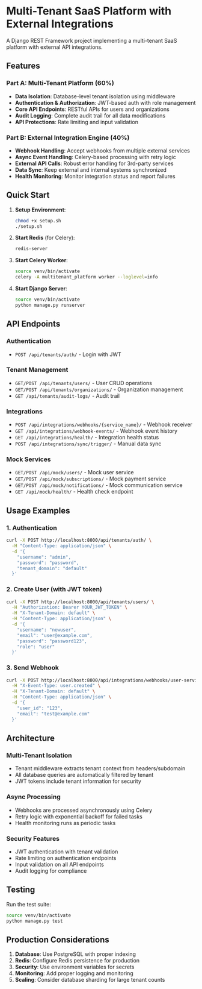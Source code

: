 # Multi-Tenant SaaS Platform with External Integrations

A Django REST Framework project implementing a multi-tenant SaaS platform with external API integrations.

## Features

### Part A: Multi-Tenant Platform (60%)
- **Data Isolation**: Database-level tenant isolation using middleware
- **Authentication & Authorization**: JWT-based auth with role management
- **Core API Endpoints**: RESTful APIs for users and organizations
- **Audit Logging**: Complete audit trail for all data modifications
- **API Protections**: Rate limiting and input validation

### Part B: External Integration Engine (40%)
- **Webhook Handling**: Accept webhooks from multiple external services
- **Async Event Handling**: Celery-based processing with retry logic
- **External API Calls**: Robust error handling for 3rd-party services
- **Data Sync**: Keep external and internal systems synchronized
- **Health Monitoring**: Monitor integration status and report failures

## Quick Start

1. **Setup Environment**:
   ```bash
   chmod +x setup.sh
   ./setup.sh
   ```

2. **Start Redis** (for Celery):
   ```bash
   redis-server
   ```

3. **Start Celery Worker**:
   ```bash
   source venv/bin/activate
   celery -A multitenant_platform worker --loglevel=info
   ```

4. **Start Django Server**:
   ```bash
   source venv/bin/activate
   python manage.py runserver
   ```

## API Endpoints

### Authentication
- `POST /api/tenants/auth/` - Login with JWT

### Tenant Management
- `GET/POST /api/tenants/users/` - User CRUD operations
- `GET/POST /api/tenants/organizations/` - Organization management
- `GET /api/tenants/audit-logs/` - Audit trail

### Integrations
- `POST /api/integrations/webhooks/{service_name}/` - Webhook receiver
- `GET /api/integrations/webhook-events/` - Webhook event history
- `GET /api/integrations/health/` - Integration health status
- `POST /api/integrations/sync/trigger/` - Manual data sync

### Mock Services
- `GET/POST /api/mock/users/` - Mock user service
- `GET/POST /api/mock/subscriptions/` - Mock payment service
- `GET/POST /api/mock/notifications/` - Mock communication service
- `GET /api/mock/health/` - Health check endpoint

## Usage Examples

### 1. Authentication
```bash
curl -X POST http://localhost:8000/api/tenants/auth/ \
  -H "Content-Type: application/json" \
  -d '{
    "username": "admin",
    "password": "password",
    "tenant_domain": "default"
  }'
```

### 2. Create User (with JWT token)
```bash
curl -X POST http://localhost:8000/api/tenants/users/ \
  -H "Authorization: Bearer YOUR_JWT_TOKEN" \
  -H "X-Tenant-Domain: default" \
  -H "Content-Type: application/json" \
  -d '{
    "username": "newuser",
    "email": "user@example.com",
    "password": "password123",
    "role": "user"
  }'
```

### 3. Send Webhook
```bash
curl -X POST http://localhost:8000/api/integrations/webhooks/user-service/ \
  -H "X-Event-Type: user.created" \
  -H "X-Tenant-Domain: default" \
  -H "Content-Type: application/json" \
  -d '{
    "user_id": "123",
    "email": "test@example.com"
  }'
```

## Architecture

### Multi-Tenant Isolation
- Tenant middleware extracts tenant context from headers/subdomain
- All database queries are automatically filtered by tenant
- JWT tokens include tenant information for security

### Async Processing
- Webhooks are processed asynchronously using Celery
- Retry logic with exponential backoff for failed tasks
- Health monitoring runs as periodic tasks

### Security Features
- JWT authentication with tenant validation
- Rate limiting on authentication endpoints
- Input validation on all API endpoints
- Audit logging for compliance

## Testing

Run the test suite:
```bash
source venv/bin/activate
python manage.py test
```

## Production Considerations

1. **Database**: Use PostgreSQL with proper indexing
2. **Redis**: Configure Redis persistence for production
3. **Security**: Use environment variables for secrets
4. **Monitoring**: Add proper logging and monitoring
5. **Scaling**: Consider database sharding for large tenant counts